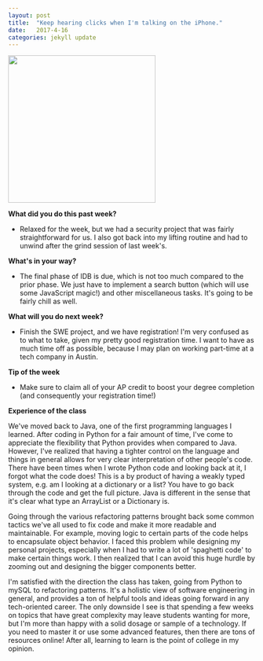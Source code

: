 ```yaml
---
layout: post
title:  "Keep hearing clicks when I'm talking on the iPhone."
date:   2017-4-16
categories: jekyll update
---
```


<img src="/assets/profpic.JPG" width="300">

**What did you do this past week?**

- Relaxed for the week, but we had a security project that was fairly straightforward for us. I also got back into my lifting routine and had to unwind after the grind session of last week's. 

**What's in your way?**

- The final phase of IDB is due, which is not too much compared to the prior phase. We just have to implement a search button (which will use some JavaScript magic!) and other miscellaneous tasks. It's going to be fairly chill as well.

**What will you do next week?**

- Finish the SWE project, and we have registration! I'm very confused as to what to take, given my pretty good registration time. I want to have as much time off as possible, because I may plan on working part-time at a tech company in Austin.

**Tip of the week**

- Make sure to claim all of your AP credit to boost your degree completion (and consequently your registration time!) 

**Experience of the class**

We've moved back to Java, one of the first programming languages I learned. After coding in Python for a fair amount of time, I've come to appreciate the flexibility that Python provides when compared to Java. However, I've realized that having a tighter control on the language and things in general allows for very clear interpretation of other people's code. There have been times when I wrote Python code and looking back at it, I forgot what the code does! This is a by product of having a weakly typed system, e.g. am I looking at a dictionary or a list? You have to go back through the code and get the full picture. Java is different in the sense that it's clear what type an ArrayList or a Dictionary is. 

Going through the various refactoring patterns brought back some common tactics we've all used to fix code and make it more readable and maintainable. For example, moving logic to certain parts of the code helps to encapsulate object behavior. I faced this problem while designing my personal projects, especially when I had to write a lot of 'spaghetti code' to make certain things work. I then realized that I can avoid this huge hurdle by zooming out and designing the bigger components better.

I'm satisfied with the direction the class has taken, going from Python to mySQL to refactoring patterns. It's a holistic view of software engineering in general, and provides a ton of helpful tools and ideas going forward in any tech-oriented career. The only downside I see is that spending a few weeks on topics that have great complexity may leave students wanting for more, but I'm more than happy with a solid dosage or sample of a technology. If you need to master it or use some advanced features, then there are tons of resources online! After all, learning to learn is the point of college in my opinion.
